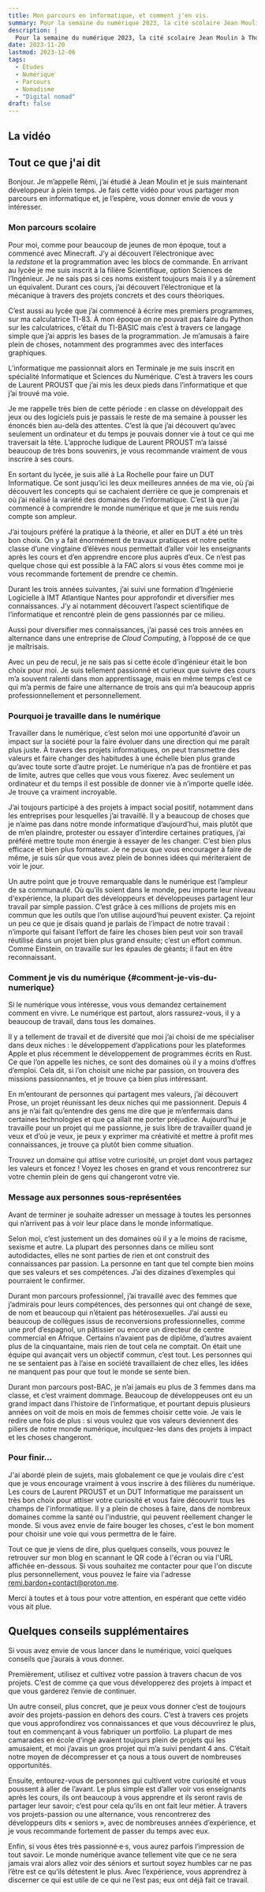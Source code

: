```yaml
---
title: Mon parcours en informatique, et comment j'en vis.
summary: Pour la semaine du numérique 2023, la cité scolaire Jean Moulin à Thouars — où j’ai étudié — organise une journée d’information visant à promouvoir les filières technologiques. Ne pouvant pas être présent à cause de mon mode de vie de *digital nomad*, j’ai enregistré une vidéo, dont je partage le contenu ici.
description: |
  Pour la semaine du numérique 2023, la cité scolaire Jean Moulin à Thouars — où j’ai étudié — organise une journée d’information visant à promouvoir les filières technologiques. Ne pouvant pas être présent à cause de mon mode de vie de *digital nomad*, j’ai enregistré une vidéo, dont je partage le contenu ici.
date: 2023-11-20
lastmod: 2023-12-06
tags:
  - Études
  - Numérique
  - Parcours
  - Nomadisme
  - "Digital nomad"
draft: false
---
```


## La vidéo

<div style="width: 100%; height: calc(var(--main-width) * 9 / 16);position:relative;"><iframe src="https://player.vimeo.com/video/891749651?badge=0&amp;autopause=0&amp;quality_selector=1&amp;player_id=0&amp;app_id=58479" frameborder="0" allow="autoplay; fullscreen; picture-in-picture" style="position:absolute;top:0;left:0;width:100%;height:100%;" title="Semaine du numérique 2023"></iframe></div><script src="https://player.vimeo.com/api/player.js"></script>

## Tout ce que j'ai dit

Bonjour. Je m’appelle Rémi, j’ai étudié à Jean Moulin et je suis maintenant développeur à plein temps. Je fais cette vidéo pour vous partager mon parcours en informatique et, je l’espère, vous donner envie de vous y intéresser.

### Mon parcours scolaire

Pour moi, comme pour beaucoup de jeunes de mon époque, tout a commencé avec Minecraft. J’y ai découvert l’électronique avec la *redstone* et la programmation avec les blocs de commande. En arrivant au lycée je me suis inscrit à la filière Scientifique, option Sciences de l’Ingénieur. Je ne sais pas si ces noms existent toujours mais il y a sûrement un équivalent. Durant ces cours, j’ai découvert l’électronique et la mécanique à travers des projets concrets et des cours théoriques.

C’est aussi au lycée que j’ai commencé à écrire mes premiers programmes, sur ma calculatrice TI-83. À mon époque on ne pouvait pas faire du Python sur les calculatrices, c’était du TI-BASIC mais c’est à travers ce langage simple que j’ai appris les bases de la programmation. Je m’amusais à faire plein de choses, notamment des programmes avec des interfaces graphiques.

L’informatique me passionnait alors en Terminale je me suis inscrit en spécialité Informatique et Sciences du Numérique. C’est à travers les cours de Laurent PROUST que j’ai mis les deux pieds dans l’informatique et que j’ai trouvé ma voie.

Je me rappelle très bien de cette période : en classe on développait des jeux ou des logiciels puis je passais le reste de ma semaine à pousser les énoncés bien au-delà des attentes. C’est là que j’ai découvert qu’avec seulement un ordinateur et du temps je pouvais donner vie à tout ce qui me traversait la tête. L’approche ludique de Laurent PROUST m’a laissé beaucoup de très bons souvenirs, je vous recommande vraiment de vous inscrire à ses cours.

En sortant du lycée, je suis allé à La Rochelle pour faire un DUT Informatique. Ce sont jusqu’ici les deux meilleures années de ma vie, où j’ai découvert les concepts qui se cachaient derrière ce que je comprenais et où j’ai réalisé la variété des domaines de l’informatique. C’est là que j’ai commencé à comprendre le monde numérique et que je me suis rendu compte son ampleur.

J’ai toujours préféré la pratique à la théorie, et aller en DUT a été un très bon choix. On y a fait énormément de travaux pratiques et notre petite classe d’une vingtaine d’élèves nous permettait d’aller voir les enseignants après les cours et d’en apprendre encore plus auprès d’eux. Ce n’est pas quelque chose qui est possible à la FAC alors si vous êtes comme moi je vous recommande fortement de prendre ce chemin.

Durant les trois années suivantes, j’ai suivi une formation d’Ingénierie Logicielle à IMT Atlantique Nantes pour approfondir et diversifier mes connaissances. J’y ai notamment découvert l’aspect scientifique de l’informatique et rencontré plein de gens passionnés par ce milieu.

Aussi pour diversifier mes connaissances, j’ai passé ces trois années en alternance dans une entreprise de *Cloud Computing*, à l’opposé de ce que je maîtrisais.

Avec un peu de recul, je ne sais pas si cette école d’ingénieur était le bon choix pour moi. Je suis tellement passionné et curieux que suivre des cours m’a souvent ralenti dans mon apprentissage, mais en même temps c’est ce qui m’a permis de faire une alternance de trois ans qui m’a beaucoup appris professionnellement et personnellement.

### Pourquoi je travaille dans le numérique

Travailler dans le numérique, c’est selon moi une opportunité d’avoir un impact sur la société pour la faire évoluer dans une direction qui me paraît plus juste. À travers des projets informatiques, on peut transmettre des valeurs et faire changer des habitudes à une échelle bien plus grande qu’avec toute sorte d’autre projet. Le numérique n’a pas de frontière et pas de limite, autres que celles que vous vous fixerez. Avec seulement un ordinateur et du temps il est possible de donner vie à n’importe quelle idée. Je trouve ça vraiment incroyable.

J’ai toujours participé à des projets à impact social positif, notamment dans les entreprises pour lesquelles j’ai travaillé. Il y a beaucoup de choses que je n’aime pas dans notre monde informatique d’aujourd’hui, mais plutôt que de m’en plaindre, protester ou essayer d’interdire certaines pratiques, j’ai préféré mettre toute mon énergie à essayer de les changer. C’est bien plus efficace et bien plus formateur. Je ne peux que vous encourager à faire de même, je suis sûr que vous avez plein de bonnes idées qui mériteraient de voir le jour.

Un autre point que je trouve remarquable dans le numérique est l’ampleur de sa communauté. Où qu’ils soient dans le monde, peu importe leur niveau d'expérience, la plupart des développeurs et développeuses partagent leur travail par simple passion. C’est grâce à ces millions de projets mis en commun que les outils que l’on utilise aujourd’hui peuvent exister. Ça rejoint un peu ce que je disais quand je parlais de l’impact de notre travail : n’importe qui faisant l’effort de faire les choses bien peut voir son travail réutilisé dans un projet bien plus grand ensuite; c’est un effort commun. Comme Einstein, on travaille sur les épaules de géants; il faut en être reconnaissant.

### Comment je vis du numérique {#comment-je-vis-du-numerique}

Si le numérique vous intéresse, vous vous demandez certainement comment en vivre. Le numérique est partout, alors rassurez-vous, il y a beaucoup de travail, dans tous les domaines.

Il y a tellement de travail et de diversité que moi j’ai choisi de me spécialiser dans deux niches : le développement d’applications pour les plateformes Apple et plus récemment le développement de programmes écrits en Rust. Ce que l’on appelle les niches, ce sont des domaines où il y a moins d’offres d’emploi. Cela dit, si l’on choisit une niche par passion, on trouvera des missions passionnantes, et je trouve ça bien plus intéressant.

En m’entourant de personnes qui partagent mes valeurs, j’ai découvert Prose, un projet réunissant les deux niches qui me passionnent. Depuis 4 ans je n’ai fait qu’entendre des gens me dire que je m’enfermais dans certaines technologies et que ça allait me porter préjudice. Aujourd’hui je travaille pour un projet qui me passionne, je suis libre de travailler quand je veux et d’où je veux, je peux y exprimer ma créativité et mettre à profit mes connaissances, je trouve ça plutôt bien comme situation.

Trouvez un domaine qui attise votre curiosité, un projet dont vous partagez les valeurs et foncez ! Voyez les choses en grand et vous rencontrerez sur votre chemin plein de gens qui changeront votre vie.

### Message aux personnes sous-représentées

Avant de terminer je souhaite adresser un message à toutes les personnes qui n’arrivent pas à voir leur place dans le monde informatique.

Selon moi, c’est justement un des domaines où il y a le moins de racisme, sexisme et autre. La plupart des personnes dans ce milieu sont autodidactes, elles ne sont parties de rien et ont construit des connaissances par passion. La personne en tant que tel compte bien moins que ses valeurs et ses compétences. J’ai des dizaines d’exemples qui pourraient le confirmer.

Durant mon parcours professionnel, j’ai travaillé avec des femmes que j’admirais pour leurs compétences, des personnes qui ont changé de sexe, de nom et beaucoup qui n’étaient pas hétérosexuelles. J’ai aussi eu beaucoup de collègues issus de reconversions professionnelles, comme une prof d’espagnol, un pâtissier ou encore un directeur de centre commercial en Afrique. Certains n’avaient pas de diplôme, d’autres avaient plus de la cinquantaine, mais rien de tout cela ne comptait. On était une équipe qui avançait vers un objectif commun, c’est tout. Les personnes qui ne se sentaient pas à l’aise en société travaillaient de chez elles, les idées ne manquent pas pour que tout le monde se sente bien.

Durant mon parcours post-BAC, je n’ai jamais eu plus de 3 femmes dans ma classe, et c’est vraiment dommage. Beaucoup de développeuses ont eu un grand impact dans l’histoire de l’informatique, et pourtant depuis plusieurs années on voit de mois en mois de femmes choisir cette voie. Je vais le redire une fois de plus : si vous voulez que vos valeurs deviennent des piliers de notre monde numérique, inculquez-les dans des projets à impact et les choses changeront.

### Pour finir…

J'ai abordé plein de sujets, mais globalement ce que je voulais dire c'est que je vous encourage vraiment à vous inscrire à des filières du numérique. Les cours de Laurent PROUST et un DUT Informatique me paraissent un très bon choix pour attiser votre curiosité et vous faire découvrir tous les champs de l'informatique. Il y a plein de choses à faire, dans de nombreux domaines comme la santé ou l'industrie, qui peuvent réellement changer le monde. Si vous avez envie de faire bouger les choses, c'est le bon moment pour choisir une voie qui vous permettra de le faire.

Tout ce que je viens de dire, plus quelques conseils, vous pouvez le retrouver sur mon blog en scannant le QR code à l'écran ou via l'URL affichée en-dessous. Si vous souhaitez me contacter pour que l'on discute plus personnellement, vous pouvez le faire via l'adresse [remi.bardon+contact@proton.me](mailto:remi.bardon+contact@proton.me).

Merci à toutes et à tous pour votre attention, en espérant que cette vidéo vous ait plue.

## Quelques conseils supplémentaires

Si vous avez envie de vous lancer dans le numérique, voici quelques conseils que j’aurais à vous donner.

Premièrement, utilisez et cultivez votre passion à travers chacun de vos projets. C’est de comme ça que vous développerez des projets à impact et que vous garderez l’envie de continuer.

Un autre conseil, plus concret, que je peux vous donner c’est de toujours avoir des projets-passion en dehors des cours. C’est à travers ces projets que vous approfondirez vos connaissances et que vous découvrirez le plus, tout en commençant à vous fabriquer un portfolio. La plupart de mes camarades en école d’ingé avaient toujours plein de projets qui les amusaient, et moi j’avais un gros projet qui m’a suivi pendant 4 ans. C’était notre moyen de décompresser et ça nous a tous ouvert de nombreuses opportunités.

Ensuite, entourez-vous de personnes qui  cultivent votre curiosité et vous poussent à aller de l’avant. Le plus simple est d’aller voir vos enseignants après les cours, ils ont beaucoup à vous apprendre et ils seront ravis de partager leur savoir; c’est pour cela qu’ils en ont fait leur métier. À travers vos projets-passion ou une alternance, vous rencontrerez des développeurs dits « seniors », avec de nombreuses années d’expérience, et je vous recommande fortement de passer du temps avec eux.

Enfin, si vous êtes très passionné·e·s, vous aurez parfois l’impression de tout savoir. Le monde numérique avance tellement vite que ce ne sera jamais vrai alors allez voir des séniors et surtout soyez humbles car ne pas l’être est ce qu’ils détestent le plus. Avec l’expérience, vous apprendrez à discerner ce qui est utile de ce qui ne l’est pas; eux ont déjà fait ce travail.
